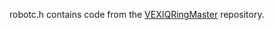 robotc.h contains code from the [VEXIQRingMaster](https://github.com/lights0123/2017VEXIQRingMaster)
repository.